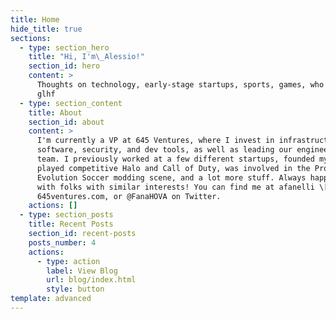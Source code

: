 ```yaml
---
title: Home
hide_title: true
sections:
  - type: section_hero
    title: "Hi, I'm\_Alessio!"
    section_id: hero
    content: >
      Thoughts on technology, early-stage startups, sports, games, who knows...
      glhf
  - type: section_content
    title: About
    section_id: about
    content: >
      I'm currently a VP at 645 Ventures, where I invest in infrastructure
      software, security, and dev tools, as well as leading our engineering
      team. I previously worked at a few different startups, founded my own,
      played competitive Halo and Call of Duty, was involved in the Pro
      Evolution Soccer modding scene, and a lot more stuff. Always happy to chat
      with folks with similar interests! You can find me at afanelli \[at]
      645ventures.com, or @FanaHOVA on Twitter. 
    actions: []
  - type: section_posts
    title: Recent Posts
    section_id: recent-posts
    posts_number: 4
    actions:
      - type: action
        label: View Blog
        url: blog/index.html
        style: button
template: advanced
---
```

